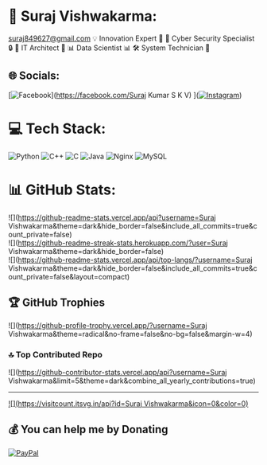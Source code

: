 # 💫 Suraj Vishwakarma:
suraj849627@gmail.com 💡 Innovation Expert 🚀
🌌 Cyber Security Specialist 🔒
🔧 IT Architect 📐
📊 Data Scientist 📊
🛠️ System Technician 🔧

## 🌐 Socials:
[![Facebook](https://img.shields.io/badge/Facebook-%231877F2.svg?logo=Facebook&logoColor=white)](https://facebook.com/Suraj Kumar S K V) ]([![Instagram](https://img.shields.io/badge/Instagram-%23E4405F.svg?logo=Instagram&logoColor=white)](https://instagram.com/suryavishwakarma668)) 

# 💻 Tech Stack:
![Python](https://img.shields.io/badge/python-3670A0?style=for-the-badge&logo=python&logoColor=ffdd54) ![C++](https://img.shields.io/badge/c++-%2300599C.svg?style=for-the-badge&logo=c%2B%2B&logoColor=white) ![C](https://img.shields.io/badge/c-%2300599C.svg?style=for-the-badge&logo=c&logoColor=white) ![Java](https://img.shields.io/badge/java-%23ED8B00.svg?style=for-the-badge&logo=openjdk&logoColor=white) ![Nginx](https://img.shields.io/badge/nginx-%23009639.svg?style=for-the-badge&logo=nginx&logoColor=white) ![MySQL](https://img.shields.io/badge/mysql-4479A1.svg?style=for-the-badge&logo=mysql&logoColor=white)
# 📊 GitHub Stats:
![](https://github-readme-stats.vercel.app/api?username=Suraj Vishwakarma&theme=dark&hide_border=false&include_all_commits=true&count_private=false)<br/>
![](https://github-readme-streak-stats.herokuapp.com/?user=Suraj Vishwakarma&theme=dark&hide_border=false)<br/>
![](https://github-readme-stats.vercel.app/api/top-langs/?username=Suraj Vishwakarma&theme=dark&hide_border=false&include_all_commits=true&count_private=false&layout=compact)

## 🏆 GitHub Trophies
![](https://github-profile-trophy.vercel.app/?username=Suraj Vishwakarma&theme=radical&no-frame=false&no-bg=false&margin-w=4)

### 🔝 Top Contributed Repo
![](https://github-contributor-stats.vercel.app/api?username=Suraj Vishwakarma&limit=5&theme=dark&combine_all_yearly_contributions=true)

---
[![](https://visitcount.itsvg.in/api?id=Suraj Vishwakarma&icon=0&color=0)](https://visitcount.itsvg.in)

  ## 💰 You can help me by Donating
  [![PayPal](https://img.shields.io/badge/PayPal-00457C?style=for-the-badge&logo=paypal&logoColor=white)](https://paypal.me/suraj849627@gmail.com) 

  
<!-- Proudly created with GPRM ( https://gprm.itsvg.in ) -->
